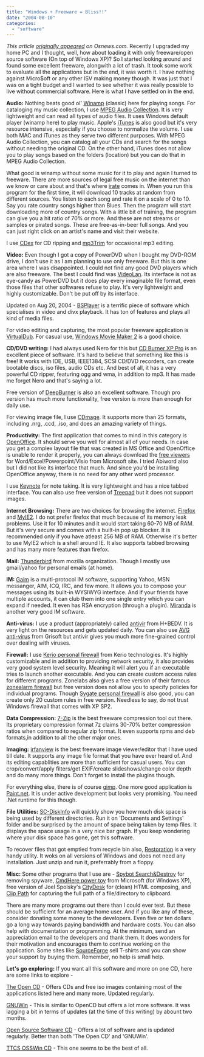 ```yaml
---
title: "Windows + Freeware = Bliss!!"
date: "2004-08-10"
categories: 
  - "software"
---
```


_This article [originally appeared](http://www.osnews.com/story.php?news_id=8072) on Osnews.com._ Recently I upgraded my home PC and I thought, well, how about loading it with only freeware/open source software (On top of Windows XP)? So I started looking around and found some excellent freeware, alongwith a lot of trash. It took some work to evaluate all the applications but in the end, it was worth it. I have nothing against Micro$oft or any other ISV making money though. It was just that I was on a tight budget and I wanted to see whether it was really possible to live without commercial software. Here is what I have settled on in the end.

**Audio:** Nothing beats good ol' [Winamp](http://www.winamp.com) (classic) here for playing songs. For cataloging my music collection, I use [MPEG Audio Collection](http://mac.sourceforge.net/). It is very lightweight and can read all types of audio files. It uses Windows default player (winamp here) to play music. Apple's [iTunes](http://www.apple.com/itunes/) is also good but it's very resource intensive, especially if you choose to normalize the volume. I use both MAC and iTunes as they serve two different purposes. With MPEG Audio Collection, you can catalog all your CDs and search for the songs without needing the original CD. On the other hand, iTunes does not allow you to play songs based on the folders (location) but you can do that in MPEG Audio Collection.

What good is winamp without some music for it to play and again I turned to freeware. There are more sources of legal free music on the internet than we know or care about and that's where [irate](http://irate.sourceforge.net/) comes in. When you run this program for the first time, it will download 10 tracks at random from different sources. You listen to each song and rate it on a scale of 0 to 10. Say you rate country songs higher than Blues. Then the program will start downloading more of country songs. With a little bit of training, the program can give you a hit ratio of 70% or more. And these are not streams or samples or pirated songs. These are free-as-in-beer full songs. And you can just right click on an artist's name and visit their website.

I use [CDex](http://www.cdex.n3.net/) for CD ripping and [mp3Trim](http://www.logiccell.com/~mp3trim/) for occasional mp3 editing.

**Video:** Even though I got a copy of PowerDVD when I bought my DVD-ROM drive, I don't use it as I am planning to use only freeware. But this is one area where I was disappointed. I could not find any good DVD players which are also freeware. The best I could find was [VideoLan](http://www.videolan.org/). Its interface is not as eye-candy as PowerDVD but it does play every imaginable file format, even those files that other softwares refuse to play. It's very lightweight and highly customizable. Don't be put off by its interface.

Updated on Aug 20, 2004 - [BSPlayer](http://bsplayer.com/) is a terrific piece of software which specialises in video and divx playback. It has ton of features and plays all kind of media files.

For video editing and capturing, the most popular freeware application is [VirtualDub](http://www.virtualdub.org/). For casual use, [Windows Movie Maker 2](http://www.microsoft.com/windowsxp/using/moviemaker/default.mspx) is a good choice.

**CD/DVD writing:** I had always used Nero for this but [CD Burner XP Pro](http://www.cdburnerxp.se/) is an excellent piece of software. It's hard to believe that something like this is free! It works with IDE, USB, IEEE1384, SCSI CD/DVD recorders, can create bootable discs, iso files, audio CDs etc. And best of all, it has a very powerful CD ripper, featuring ogg and wma, in addition to mp3. It has made me forget Nero and that's saying a lot.

Free version of [DeepBurner](http://www.deepburner.com/) is also an excellent software. Though pro version has much more functionality, free version is more than enough for daily use.

For viewing image file, I use [CDmage](http://cdmage.orcon.net.nz/frames.html). It supports more than 25 formats, including .nrg, .ccd, .iso, and does an amazing variety of things.

**Productivity:** The first application that comes to mind in this category is [OpenOffice](http://www.openoffice.org/). It should serve you well for almost all of your needs. In case you get a complex layout file that was created in MS Office and OpenOffice is unable to render it properly, you can always download the [free viewers](http://www.microsoft.com/office/000/viewers.asp) for Word/Excel/Powerpoint/Visio from Microsoft site. I tried Abiword also but I did not like its interface that much. And since you'd be installing OpenOffice anyway, there is no need for any other word processor.

I use [Keynote](http://www.tranglos.com/free/index.html) for note taking. It is very lightweight and has a nice tabbed interface. You can also use free version of [Treepad](http://www.treepad.com/download/) but it does not support images.

**Internet Browsing:** There are two choices for browsing the internet. [Firefox](http://www.mozilla.org/products/firefox/) and [MyIE2](http://www.myie2.com/html_en/home.htm). I do not prefer firefox that much because of its memory leak problems. Use it for 10 minutes and it would start taking 60-70 MB of RAM. But it's very secure and comes with a built-in pop up blocker. It is recommended only if you have atleast 256 MB of RAM. Otherwise it's better to use MyIE2 which is a shell around IE. It also supports tabbed browsing and has many more features than firefox.

**Mail:** [Thunderbird](http://www.mozilla.org/products/thunderbird/) from mozilla organization. Though I mostly use gmail/yahoo for personal emails (at home).

**IM:** [Gaim](http://gaim.sourceforge.net/) is a multi-protocol IM software, supporting Yahoo, MSN messanger, AIM, ICQ, IRC, and few more. It allows you to compose your messages using its built-in WYSIWYG interface. And if your friends have multiple accounts, it can club them into one single entry which you can expand if needed. It even has RSA encryption (through a plugin). [Miranda](http://www.miranda-im.org/) is another very good IM software.

**Anti-virus:** I use a product (appropriately) called [antivir](http://www.free-av.com/) from H+BEDV. It is very light on the resources and gets updated daily. You can also use [AVG anti-virus](http://free.grisoft.com/freeweb.php/doc/2/) from Grisoft but antivir gives you much more fine-grained control over dealing with viruses.

**Firewall:** I use [Kerio personal firewall](http://www.kerio.com/kpf_home.html) from Kerio technologies. It's highly customizable and in addition to providing network security, it also provides very good system level security. Meaning it will alert you if an executable tries to launch another executable. And you can create custom access rules for different programs. Zonelabs also gives a free version of their famous [zonealarm firewall](http://www.zonelabs.com/store/content/catalog/products/sku_list_za.jsp) but free version does not allow you to specify policies for individual programs. Though [Sygate personal firewall](http://soho.sygate.com/products/spf_standard.htm) is also good, you can create only 20 custom rules in free version. Needless to say, do not trust Windows firewall that comes with XP SP2.

**Data Compression:** [7-Zip](http://www.7-zip.com/) is the best freeware compression tool out there. Its proprietary compression format 7z claims 30-70% better compression ratios when compared to regular zip format. It even supports rpms and deb formats,in addition to all the other major ones.

**Imaging:** [irfanview](http://www.irfanview.com/) is the best freeware image viewer/editor that I have used till date. It supports any image file format that you have ever heard of. And its editing capablities are more than sufficient for casual users. You can crop/convert/apply filters/get EXIF/create slideshows/change color depth and do many more things. Don't forget to install the plugins though.

For everything else, there is of course [gimp](http://www.gimp.org/windows/). One more good application is [Paint.net](http://www.winisp.net/rbrewster/pdn.html). It is under active development but looks very promising. You need .Net runtime for this though.

**File Utilities:** [SC-DiskInfo](http://www.soft-central.net/diskinfo.php) will quickly show you how much disk space is being used by different directories. Run it on 'Documents and Settings' folder and be surprised by the amount of space being taken by temp files. It displays the space usage in a very nice bar graph. If you keep wondering where your disk space has gone, get this software.

To recover files that got emptied from recycle bin also, [Restoration](http://www.geocities.jp/br_kato/) is a very handy utility. It woks on all versions of Windows and does not need any installation. Just unzip and run it, preferrably from a floppy.

**Misc:** Some other programs that I use are - [Spybot Search&Destroy](http://www.safer-networking.org/en/index.html) for removing spyware, [CmdHere power toy](http://www.microsoft.com/windowsxp/downloads/powertoys/xppowertoys.mspx) from Microsoft (for Windows XP), free version of Joel Spolsky's [CityDesk](http://www.fogcreek.com/CityDesk/Starter.html) for (clean) HTML composing, and [Clip Path](http://personal.vsnl.com/sureshms/utilities.html) for capturing the full path of a file/directory to clipboard.

There are many more programs out there than I could ever test. But these should be sufficient for an average home user. And if you like any of these, consider donating some money to the developers. Even five or ten dollars go a long way towards paying bandwidth and hardware costs. You can also help with documentation or programming. At the minimum, send an appreciation email to the developers and thank them. It does wonders for their motivation and encourages them to continue working on the application. Some sites like [SourceForge](http://www.sf.net/) sell T-shirts and you can show your support by buying them. Remember, no help is small help.

**Let's go exploring:** If you want all this software and more on one CD, here are some links to explore -

[The Open CD](http://theopencd.sunsite.dk/) - Offers CDs and free iso images containing most of the applications listed here and many more. Updated regularly.

[GNUWin](http://gnuwin.epfl.ch/) - This is similar to OpenCD but offers a lot more software. It was lagging a bit in terms of updates (at the time of this writing) by abount two months.

[Open Source Software CD](http://pmw.myip.org/oss/) - Offers a lot of software and is updated regularly. Better than both 'The Open CD' and 'GNUWin'.

[TTCS OSSWin CD](http://www.ttcsweb.org/osswin-cd/) - This one seems to be the best of all.
